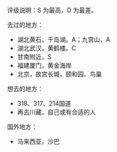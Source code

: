 
评级说明：S 为最高，D 为最差。


去过的地方：
- 湖北黄石，千岛湖。A；九宫山，A
- 湖北武汉，黄鹤楼。C
- 甘南附近，S
- 福建厦门，黄金海岸
- 北京，故宫长城，颐和园、鸟巢



想去的地方：
- 318、317、214国道
- 再去川藏，自己或有合适的人


国外地方：
- 马来西亚，沙巴
